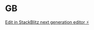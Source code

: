 # GB

[Edit in StackBlitz next generation editor ⚡️](https://stackblitz.com/~/github.com/DorjiPhuntsho/GB)